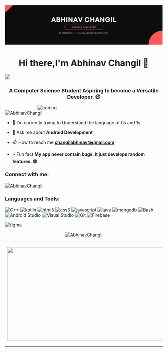 ![logo](https://github.com/AbhinavChangil/AbhinavChangil/blob/main/bg.png)

<h1 align="center">Hi there,I'm Abhinav Changil 👋</h1>
<img src="https://user-images.githubusercontent.com/73097560/115834477-dbab4500-a447-11eb-908a-139a6edaec5c.gif">
<h3 align="center">A Computer Science Student Aspiring to become a Versatile Developer. 😄</h3>
<img align ="right" alt="coding" width="400" src="https://user-images.githubusercontent.com/55389276/140866485-8fb1c876-9a8f-4d6a-98dc-08c4981eaf70.gif">
<p align="left"> <img src="https://komarev.com/ghpvc/?username=rupeshshandilya&label=Profile%20views&color=0e75b6&style=flat" alt="AbhinavChangil" /> </p>

- 🌱 I’m currently trying to Understand the language of 0s and 1s.

- 💬 Ask me about **Android Development**

- 📫 How to reach me **changilabhinav@gmail.com**

- ⚡ Fun fact **My app never contain bugs. It just develops random features. 😄**

<h3 align="left">Connect with me:</h3>
<p align="left">
  
<a href="https://www.linkedin.com/in/abhinavchangil/" target="_blank"><img align="center" src="https://cdn.jsdelivr.net/npm/simple-icons@v3/icons/linkedin.svg" alt="AbhinavChangil" height="30" width="40" /></a>
</p>

<h3 align="left">Languages and Tools:</h3>
 <p align="left">
  
<!--  Bootstrap  -->
 
<img alt="C++" src="https://img.shields.io/badge/C%2B%2B-00599C?style=for-the-badge&logo=c%2B%2B&logoColor=white">
    
 <img src="https://img.shields.io/badge/kotlin-%23323330.svg?style=for-the-badge&logo=KOTLIN&logoColor=%ffff" alt="kotlin"/>
  
 <img src="https://img.shields.io/badge/html5-%23E34F26.svg?style=for-the-badge&logo=html5&logoColor=white" alt="html5"/>
  
  <img src="https://img.shields.io/badge/css3-%231572B6.svg?style=for-the-badge&logo=css3&logoColor=white" alt="css3"/> 
  
<img src="https://img.shields.io/badge/JavaScript-F7DF1E?style=for-the-badge&logo=JavaScript&logoColor=white" alt="javascript"/>
  
<img src="https://img.shields.io/badge/Java-ED8B00?style=for-the-badge&logo=java&logoColor=white" alt="java"/>
  
  <img src="https://img.shields.io/badge/MongoDB-4EA94B?style=for-the-badge&logo=mongodb&logoColor=white" alt="mongodb"/>
  
  <img alt="Bash" src="https://img.shields.io/badge/Shell_Script-121011?style=for-the-badge&logo=gnu-bash&logoColor=white">
     
  <img alt="Android Studio" src ="https://img.shields.io/badge/ANDROIDSTUDIO-000000?style=for-the-badge&logo=androidstudio&logoColor=white">
  
  <img alt="Visual Studio" src ="https://img.shields.io/badge/VisualStudio-0078d7?style=for-the-badge&logo=VisualStudio&logoColor=white">
 
 <img src="https://img.shields.io/badge/Git-%23E34F26.svg?style=for-the-badge&logo=Git&logoColor=white" alt="Git"/>
  
 <img src="https://img.shields.io/badge/Firebase-%23316192.svg?style=for-the-badge&logo=Firebase&logoColor=white" alt="Firebase"/>
      
  <img src="https://img.shields.io/badge/FIGMA-239120?&style=for-the-badge&logo=figma&logoColor=white" alt="figma"/> 
  
  
  
</p>
<table>
<tr>
  <td align="center">
  <p align="center">
  <a href="https://github.com/AbhinavChangil">
    <img align="center" height="300px" width="600" src="https://github-readme-streak-stats.herokuapp.com/?user=AbhinavChangil&"/>
  </a>
  </td>
  <td align="center">
  <a href="https://github.com/AbhinavChangil">
  <img align="center" height="200px" width="600" src="https://github-readme-stats.vercel.app/api?username=AbhinavChangil" />
  </a>
  </td>
</p>
<p align="center"><img align="center" src="https://github-readme-stats.vercel.app/api/top-langs/?username=AbhinavChangil&layout=compact" alt="AbhinavChangil" /></p>
</details>
</table>
